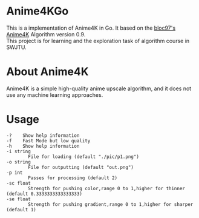 # Anime4KGo
This is a implementation of Anime4K in Go. It based on the [bloc97's Anime4K](https://github.com/bloc97/Anime4K) Algorithm version 0.9.  
This project is for learning and the exploration task of algorithm course in SWJTU.

# About Anime4K
Anime4K is a simple high-quality anime upscale algorithm, and it does not use any machine learning approaches.

# Usage
    -?    Show help information
    -f    Fast Mode but low quality
    -h    Show help information
    -i string
            File for loading (default "./pic/p1.png")
    -o string
            File for outputting (default "out.png")
    -p int
            Passes for processing (default 2)
    -sc float
            Strength for pushing color,range 0 to 1,higher for thinner (default 0.3333333333333333)
    -se float
            Strength for pushing gradient,range 0 to 1,higher for sharper (default 1)
